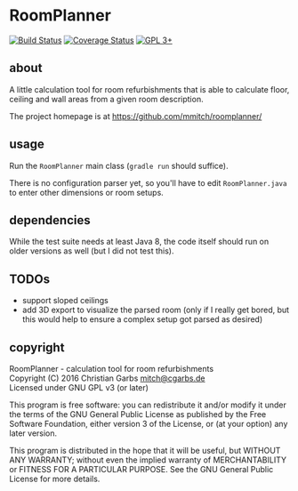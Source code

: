 RoomPlanner
===========

[![Build Status](https://travis-ci.org/mmitch/roomplanner.svg?branch=master)](https://travis-ci.org/mmitch/roomplanner)
[![Coverage Status](https://codecov.io/github/mmitch/roomplanner/coverage.svg?branch=master)](https://codecov.io/github/mmitch/roomplanner?branch=master)
[![GPL 3+](https://img.shields.io/badge/license-GPL%203%2B-blue.svg)](http://www.gnu.org/licenses/gpl-3.0-standalone.html)


about
-----

A little calculation tool for room refurbishments that
is able to calculate floor, ceiling and wall areas from
a given room description.

The project homepage is at <https://github.com/mmitch/roomplanner/>


usage
-----

Run the ``RoomPlanner`` main class (``gradle run`` should suffice).

There is no configuration parser yet, so you'll have to edit
``RoomPlanner.java`` to enter other dimensions or room setups.


dependencies
------------

While the test suite needs at least Java 8, the code itself should run
on older versions as well (but I did not test this).


TODOs
-----

 - support sloped ceilings
 - add 3D export to visualize the parsed room (only if I really get
   bored, but this would help to ensure a complex setup got parsed as
   desired)
   
   
copyright
---------

RoomPlanner - calculation tool for room refurbishments  
Copyright (C) 2016  Christian Garbs <mitch@cgarbs.de>  
Licensed under GNU GPL v3 (or later)

This program is free software: you can redistribute it and/or modify
it under the terms of the GNU General Public License as published by
the Free Software Foundation, either version 3 of the License, or
(at your option) any later version.

This program is distributed in the hope that it will be useful,
but WITHOUT ANY WARRANTY; without even the implied warranty of
MERCHANTABILITY or FITNESS FOR A PARTICULAR PURPOSE.  See the
GNU General Public License for more details.
